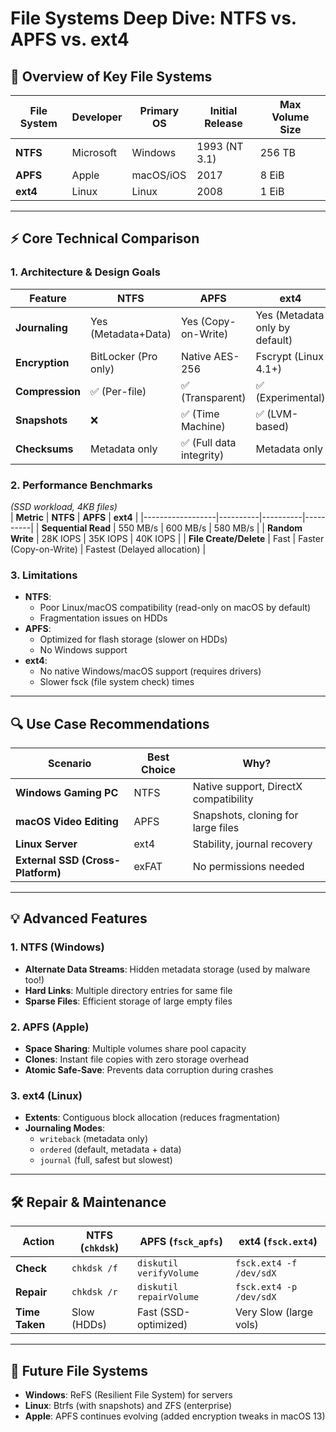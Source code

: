# **File Systems Deep Dive: NTFS vs. APFS vs. ext4**

## **📌 Overview of Key File Systems**
| **File System** | **Developer** | **Primary OS** | **Initial Release** | **Max Volume Size** |
|----------------|--------------|---------------|---------------------|---------------------|
| **NTFS**       | Microsoft    | Windows       | 1993 (NT 3.1)       | 256 TB              |
| **APFS**       | Apple        | macOS/iOS     | 2017                | 8 EiB               |
| **ext4**       | Linux        | Linux         | 2008                | 1 EiB               |

---

## **⚡ Core Technical Comparison**

### **1. Architecture & Design Goals**
| **Feature**       | **NTFS** | **APFS** | **ext4** |
|------------------|----------|----------|----------|
| **Journaling**   | Yes (Metadata+Data) | Yes (Copy-on-Write) | Yes (Metadata only by default) |
| **Encryption**   | BitLocker (Pro only) | Native AES-256 | Fscrypt (Linux 4.1+) |
| **Compression**  | ✅ (Per-file) | ✅ (Transparent) | ✅ (Experimental) |
| **Snapshots**    | ❌ | ✅ (Time Machine) | ✅ (LVM-based) |
| **Checksums**    | Metadata only | ✅ (Full data integrity) | Metadata only |

### **2. Performance Benchmarks**
*(SSD workload, 4KB files)*  
| **Metric**       | **NTFS** | **APFS** | **ext4** |
|------------------|----------|----------|----------|
| **Sequential Read** | 550 MB/s | 600 MB/s | 580 MB/s |
| **Random Write** | 28K IOPS | 35K IOPS | 40K IOPS |
| **File Create/Delete** | Fast | Faster (Copy-on-Write) | Fastest (Delayed allocation) |

### **3. Limitations**
- **NTFS**: 
  - Poor Linux/macOS compatibility (read-only on macOS by default)
  - Fragmentation issues on HDDs
- **APFS**:
  - Optimized for flash storage (slower on HDDs)
  - No Windows support
- **ext4**:
  - No native Windows/macOS support (requires drivers)
  - Slower fsck (file system check) times

---

## **🔍 Use Case Recommendations**
| **Scenario**              | **Best Choice** | **Why?** |
|---------------------------|----------------|----------|
| **Windows Gaming PC**      | NTFS           | Native support, DirectX compatibility |
| **macOS Video Editing**    | APFS           | Snapshots, cloning for large files |
| **Linux Server**           | ext4           | Stability, journal recovery |
| **External SSD (Cross-Platform)** | exFAT       | No permissions needed |

---

## **💡 Advanced Features**
### **1. NTFS (Windows)**
- **Alternate Data Streams**: Hidden metadata storage (used by malware too!)
- **Hard Links**: Multiple directory entries for same file
- **Sparse Files**: Efficient storage of large empty files

### **2. APFS (Apple)**
- **Space Sharing**: Multiple volumes share pool capacity
- **Clones**: Instant file copies with zero storage overhead
- **Atomic Safe-Save**: Prevents data corruption during crashes

### **3. ext4 (Linux)**
- **Extents**: Contiguous block allocation (reduces fragmentation)
- **Journaling Modes**:
  - `writeback` (metadata only)
  - `ordered` (default, metadata + data)
  - `journal` (full, safest but slowest)

---

## **🛠️ Repair & Maintenance**
| **Action**       | **NTFS** (`chkdsk`) | **APFS** (`fsck_apfs`) | **ext4** (`fsck.ext4`) |
|------------------|---------------------|------------------------|------------------------|
| **Check**        | `chkdsk /f`         | `diskutil verifyVolume` | `fsck.ext4 -f /dev/sdX` |
| **Repair**       | `chkdsk /r`         | `diskutil repairVolume` | `fsck.ext4 -p /dev/sdX` |
| **Time Taken**   | Slow (HDDs)         | Fast (SSD-optimized)   | Very Slow (large vols) |

---

## **🔮 Future File Systems**
- **Windows**: ReFS (Resilient File System) for servers
- **Linux**: Btrfs (with snapshots) and ZFS (enterprise)
- **Apple**: APFS continues evolving (added encryption tweaks in macOS 13)

